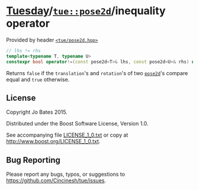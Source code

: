 [Tuesday](../../../README.md)/[`tue::pose2d`](../../headers/pose2d.md)/inequality operator
==========================================================================================
Provided by header [`<tue/pose2d.hpp>`](../../headers/pose2d.md)

```c++
// lhs != rhs
template<typename T, typename U>
constexpr bool operator!=(const pose2d<T>& lhs, const pose2d<U>& rhs) noexcept;
```

Returns `false` if the `translation`'s and `rotation`'s of two
[`pose2d`](../../headers/pose2d.md)'s compare equal and `true` otherwise.

License
-------
Copyright Jo Bates 2015.

Distributed under the Boost Software License, Version 1.0.

See accompanying file [LICENSE_1_0.txt](../../../LICENSE_1_0.txt) or copy at
http://www.boost.org/LICENSE_1_0.txt.

Bug Reporting
-------------
Please report any bugs, typos, or suggestions to
https://github.com/Cincinesh/tue/issues.
